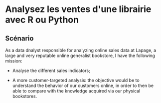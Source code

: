 # Analysez les ventes d'une librairie avec R ou Python

## Scénario

As a data dnalyst responsible for analyzing online sales data at Lapage, a large and very reputable online generalist bookstore, I have the following mission:

- Analyse the different sales indicators;

- A more customer-targeted analysis: the objective would be to understand the behavior of our customers online, in order to then be able to compare with the knowledge acquired via our physical bookstores.

